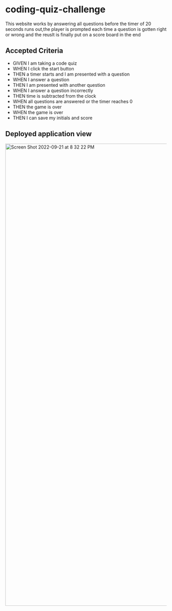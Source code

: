 # coding-quiz-challenge
This website works by answering all questions before the timer of 20 seconds runs out,the player is prompted each time a question is gotten right or wrong and the reuslt is finally put on a score board in the end 
## Accepted Criteria
* GIVEN I am taking a code quiz
* WHEN I click the start button
* THEN a timer starts and I am presented with a question
* WHEN I answer a question
* THEN I am presented with another question
* WHEN I answer a question incorrectly
* THEN time is subtracted from the clock
* WHEN all questions are answered or the timer reaches 0
* THEN the game is over
* WHEN the game is over
* THEN I can save my initials and score
## Deployed application view
<img width="1439" alt="Screen Shot 2022-09-21 at 8 32 22 PM" src="https://user-images.githubusercontent.com/112361368/191625135-b627f47d-306c-4921-8276-fe60783cb182.png">
